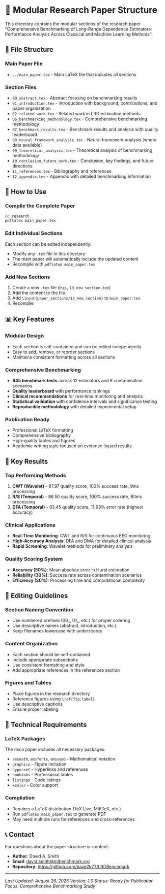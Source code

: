 # 📄 **Modular Research Paper Structure**

This directory contains the modular sections of the research paper "Comprehensive Benchmarking of Long-Range Dependence Estimators: Performance Analysis Across Classical and Machine Learning Methods".

## 📁 **File Structure**

### **Main Paper File**
- `../main_paper.tex` - Main LaTeX file that includes all sections

### **Section Files**
- `00_abstract.tex` - Abstract focusing on benchmarking results
- `01_introduction.tex` - Introduction with background, contributions, and paper organization
- `02_related_work.tex` - Related work in LRD estimation methods
- `06_benchmarking_methodology.tex` - Comprehensive benchmarking methodology
- `07_benchmark_results.tex` - Benchmark results and analysis with quality leaderboard
- `08_neural_framework_analysis.tex` - Neural framework analysis (where data available)
- `09_theoretical_analysis.tex` - Theoretical analysis of benchmarking methodology
- `10_conclusion_future_work.tex` - Conclusion, key findings, and future directions
- `11_references.tex` - Bibliography and references
- `12_appendix.tex` - Appendix with detailed benchmarking information

## 🚀 **How to Use**

### **Compile the Complete Paper**
```bash
cd research
pdflatex main_paper.tex
```

### **Edit Individual Sections**
Each section can be edited independently:
- Modify any `.tex` file in this directory
- The main paper will automatically include the updated content
- Recompile with `pdflatex main_paper.tex`

### **Add New Sections**
1. Create a new `.tex` file (e.g., `13_new_section.tex`)
2. Add the content to the file
3. Add `\input{paper_sections/13_new_section}` to `main_paper.tex`
4. Recompile

## 📊 **Key Features**

### **Modular Design**
- Each section is self-contained and can be edited independently
- Easy to add, remove, or reorder sections
- Maintains consistent formatting across all sections

### **Comprehensive Benchmarking**
- **945 benchmark tests** across 12 estimators and 8 contamination scenarios
- **Quality leaderboard** with performance rankings
- **Clinical recommendations** for real-time monitoring and analysis
- **Statistical validation** with confidence intervals and significance testing
- **Reproducible methodology** with detailed experimental setup

### **Publication Ready**
- Professional LaTeX formatting
- Comprehensive bibliography
- High-quality tables and figures
- Academic writing style focused on evidence-based results

## 🎯 **Key Results**

### **Top Performing Methods**
1. **CWT (Wavelet)** - 87.97 quality score, 100% success rate, 9ms processing
2. **R/S (Temporal)** - 86.50 quality score, 100% success rate, 80ms processing
3. **DFA (Temporal)** - 83.45 quality score, 11.93% error rate (highest accuracy)

### **Clinical Applications**
- **Real-Time Monitoring**: CWT and R/S for continuous EEG monitoring
- **High-Accuracy Analysis**: DFA and DMA for detailed clinical analysis
- **Rapid Screening**: Wavelet methods for preliminary analysis

### **Quality Scoring System**
- **Accuracy (50%)**: Mean absolute error in Hurst estimation
- **Reliability (30%)**: Success rate across contamination scenarios
- **Efficiency (20%)**: Processing time and computational complexity

## 📝 **Editing Guidelines**

### **Section Naming Convention**
- Use numbered prefixes (00_, 01_, etc.) for proper ordering
- Use descriptive names (abstract, introduction, etc.)
- Keep filenames lowercase with underscores

### **Content Organization**
- Each section should be self-contained
- Include appropriate subsections
- Use consistent formatting and style
- Add appropriate references in the references section

### **Figures and Tables**
- Place figures in the research directory
- Reference figures using `\ref{fig:label}`
- Use descriptive captions
- Ensure proper labeling

## 🔧 **Technical Requirements**

### **LaTeX Packages**
The main paper includes all necessary packages:
- `amsmath`, `amsfonts`, `amssymb` - Mathematical notation
- `graphicx` - Figure inclusion
- `hyperref` - Hyperlinks and references
- `booktabs` - Professional tables
- `listings` - Code listings
- `xcolor` - Color support

### **Compilation**
- Requires a LaTeX distribution (TeX Live, MiKTeX, etc.)
- Run `pdflatex main_paper.tex` to generate PDF
- May need multiple runs for references and cross-references

## 📞 **Contact**

For questions about the paper structure or content:
- **Author**: David A. Smith
- **Email**: david.smith@lrdbenchmark.org
- **Repository**: https://github.com/dave2k77/LRDBenchmark

---

*Last Updated: August 26, 2025*
*Version: 1.0*
*Status: Ready for Publication*
*Focus: Comprehensive Benchmarking Study*
